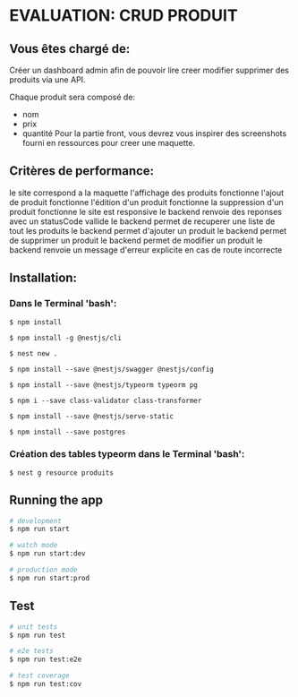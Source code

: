 # EVALUATION: CRUD PRODUIT

## Vous êtes chargé de:
Créer un dashboard admin afin de pouvoir lire creer modifier supprimer des produits via une API.

Chaque produit sera composé de:
  * nom
  * prix
  * quantité
Pour la partie front, vous devrez vous inspirer des screenshots fourni en ressources pour creer une maquette.

## Critères de performance:
le site correspond a la maquette
l'affichage des produits fonctionne
l'ajout de produit fonctionne
l'édition d'un produit fonctionne
la suppression d'un produit fonctionne
le site est responsive
le backend renvoie des reponses avec un statusCode vallide
le backend permet de recuperer une liste de tout les produits
le backend permet d'ajouter un produit
le backend permet de supprimer un produit
le backend permet de modifier un produit
le backend renvoie un message d'erreur explicite en cas de route incorrecte

## Installation:

### Dans le Terminal 'bash':

```
$ npm install

$ npm install -g @nestjs/cli

$ nest new .

$ npm install --save @nestjs/swagger @nestjs/config

$ npm install --save @nestjs/typeorm typeorm pg

$ npm i --save class-validator class-transformer

$ npm install --save @nestjs/serve-static

$ npm install --save postgres

```
### Création des tables typeorm dans le Terminal 'bash':

```
$ nest g resource produits

```

## Running the app

```bash
# development
$ npm run start

# watch mode
$ npm run start:dev

# production mode
$ npm run start:prod
```

## Test

```bash
# unit tests
$ npm run test

# e2e tests
$ npm run test:e2e

# test coverage
$ npm run test:cov
```


